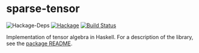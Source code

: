 # sparse-tensor

![Hackage-Deps](https://img.shields.io/hackage-deps/v/sparse-tensor) [![Hackage](https://img.shields.io/hackage/v/sparse-tensor)](https://hackage.haskell.org/package/sparse-tensor) [![Build Status](https://travis-ci.org/tobireinhart/sparse-tensor.svg?branch=master)](https://travis-ci.org/tobireinhart/sparse-tensor)

Implementation of tensor algebra in Haskell. For a description of the library, see the [package README](./package).

